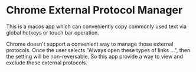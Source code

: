 # Chrome External Protocol Manager
This is a macos app which can conveniently copy commonly used text via global hotkeys or touch bar operation.


Chrome doesn't support a convenient way to manage those external protocols.
Once the user selects "Always open these types of links ...", then the setting will be non-reversable. So this app provide a way to view and exclude those external protocols.
